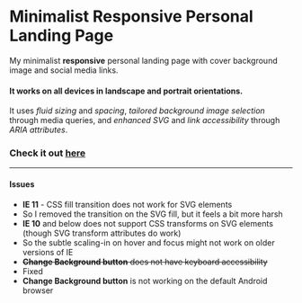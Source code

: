 # Minimalist Responsive Personal Landing Page

My minimalist **responsive** personal landing page with cover background image and social media links.

#### It works on all devices in landscape and portrait orientations.

It uses _fluid sizing_ and _spacing_, _tailored background image selection_ through media queries, and _enhanced SVG_ and _link accessibility_ through _ARIA attributes_.

### Check it out **[here](http://jorypestorious.com)**

---

#### Issues
* **IE 11** - CSS fill transition does not work for SVG elements
 * So I removed the transition on the SVG fill, but it feels a bit more harsh
* **IE 10** and below does not support CSS transforms on SVG elements (though SVG transform attributes do work)
 * So the subtle scaling-in on hover and focus might not work on older versions of IE
* ~~**Change Background button** does not have keyboard accessibility~~
 * Fixed
* **Change Background button** is not working on the default Android browser
